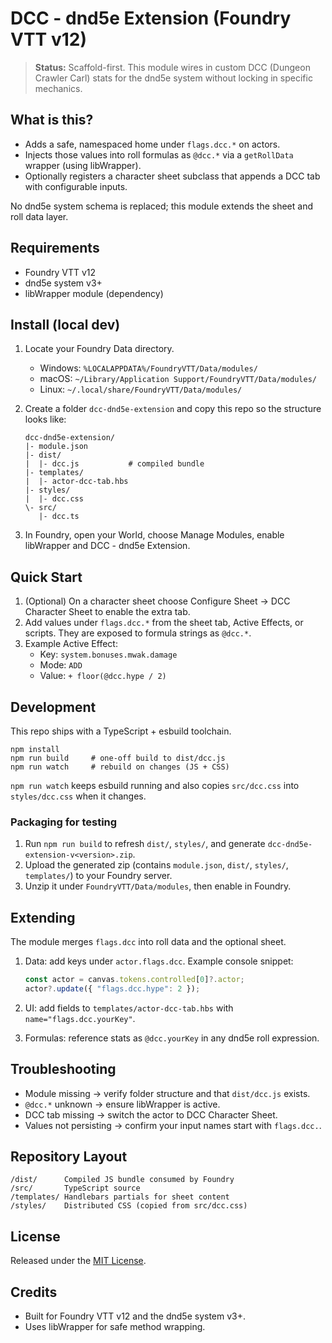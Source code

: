 # DCC - dnd5e Extension (Foundry VTT v12)

> **Status:** Scaffold-first. This module wires in custom DCC (Dungeon Crawler Carl) stats for the dnd5e system without locking in specific mechanics.

## What is this?

* Adds a safe, namespaced home under `flags.dcc.*` on actors.
* Injects those values into roll formulas as `@dcc.*` via a `getRollData` wrapper (using libWrapper).
* Optionally registers a character sheet subclass that appends a DCC tab with configurable inputs.

No dnd5e system schema is replaced; this module extends the sheet and roll data layer.

## Requirements

* Foundry VTT v12
* dnd5e system v3+
* libWrapper module (dependency)

## Install (local dev)

1. Locate your Foundry Data directory.
   * Windows: `%LOCALAPPDATA%/FoundryVTT/Data/modules/`
   * macOS: `~/Library/Application Support/FoundryVTT/Data/modules/`
   * Linux: `~/.local/share/FoundryVTT/Data/modules/`
2. Create a folder `dcc-dnd5e-extension` and copy this repo so the structure looks like:

   ```
   dcc-dnd5e-extension/
   |- module.json
   |- dist/
   |  |- dcc.js           # compiled bundle
   |- templates/
   |  |- actor-dcc-tab.hbs
   |- styles/
   |  |- dcc.css
   \- src/
      |- dcc.ts
   ```

3. In Foundry, open your World, choose Manage Modules, enable libWrapper and DCC - dnd5e Extension.

## Quick Start

1. (Optional) On a character sheet choose Configure Sheet -> DCC Character Sheet to enable the extra tab.
2. Add values under `flags.dcc.*` from the sheet tab, Active Effects, or scripts. They are exposed to formula strings as `@dcc.*`.
3. Example Active Effect:
   * Key: `system.bonuses.mwak.damage`
   * Mode: `ADD`
   * Value: `+ floor(@dcc.hype / 2)`

## Development

This repo ships with a TypeScript + esbuild toolchain.

```
npm install
npm run build     # one-off build to dist/dcc.js
npm run watch     # rebuild on changes (JS + CSS)
```

`npm run watch` keeps esbuild running and also copies `src/dcc.css` into `styles/dcc.css` when it changes.

### Packaging for testing

1. Run `npm run build` to refresh `dist/`, `styles/`, and generate `dcc-dnd5e-extension-v<version>.zip`.
2. Upload the generated zip (contains `module.json`, `dist/`, `styles/`, `templates/`) to your Foundry server.
3. Unzip it under `FoundryVTT/Data/modules`, then enable in Foundry.

## Extending

The module merges `flags.dcc` into roll data and the optional sheet.

1. Data: add keys under `actor.flags.dcc`. Example console snippet:

   ```js
   const actor = canvas.tokens.controlled[0]?.actor;
   actor?.update({ "flags.dcc.hype": 2 });
   ```

2. UI: add fields to `templates/actor-dcc-tab.hbs` with `name="flags.dcc.yourKey"`.
3. Formulas: reference stats as `@dcc.yourKey` in any dnd5e roll expression.

## Troubleshooting

* Module missing -> verify folder structure and that `dist/dcc.js` exists.
* `@dcc.*` unknown -> ensure libWrapper is active.
* DCC tab missing -> switch the actor to DCC Character Sheet.
* Values not persisting -> confirm your input names start with `flags.dcc.`.

## Repository Layout

```
/dist/      Compiled JS bundle consumed by Foundry
/src/       TypeScript source
/templates/ Handlebars partials for sheet content
/styles/    Distributed CSS (copied from src/dcc.css)
```

## License

Released under the [MIT License](LICENSE).

## Credits

* Built for Foundry VTT v12 and the dnd5e system v3+.
* Uses libWrapper for safe method wrapping.
